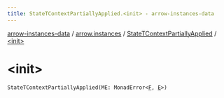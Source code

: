 ```yaml
---
title: StateTContextPartiallyApplied.<init> - arrow-instances-data
---
```


[arrow-instances-data](../../index.html) / [arrow.instances](../index.html) / [StateTContextPartiallyApplied](index.html) / [&lt;init&gt;](./-init-.html)

# &lt;init&gt;

`StateTContextPartiallyApplied(ME: MonadError<`[`F`](index.html#F)`, `[`E`](index.html#E)`>)`